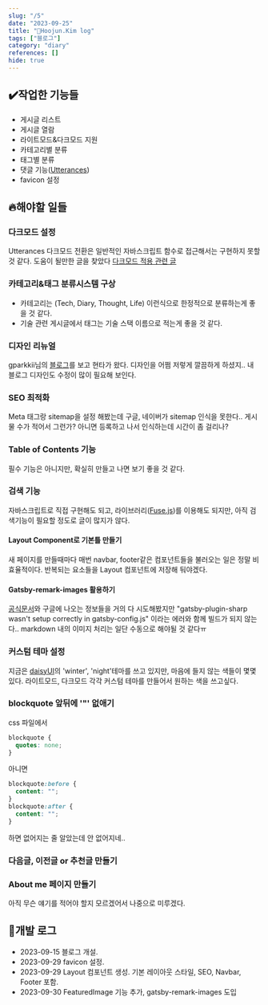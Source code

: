 ```yaml
---
slug: "/5"
date: "2023-09-25"
title: "📝Hoojun.Kim log"
tags: ["블로그"]
category: "diary"
references: []
hide: true
---
```


## ✔️작업한 기능들

- 게시글 리스트
- 게시글 열람
- 라이트모드&다크모드 지원
- 카테고리별 분류
- 태그별 분류
- 댓글 기능([Utterances](https://utteranc.es/))
- favicon 설정

## 🔥해야할 일들

### 다크모드 설정

Utterances 다크모드 전환은 일반적인 자바스크립트 함수로 접근해서는 구현하지 못할 것 같다. 도움이 될만한 글을 찾았다 [다크모드 적용 관련 글](https://www.sungikchoi.com/blog/gatsby-dark-mode/)

### 카테고리&태그 분류시스템 구상

- 카테고리는 (Tech, Diary, Thought, Life) 이런식으로 한정적으로 분류하는게 좋을 것 같다.
- 기술 관련 게시글에서 태그는 기술 스택 이름으로 적는게 좋을 것 같다.

### 디자인 리뉴얼

gparkkii님의 [블로그](https://gparkkii.github.io/)를 보고 현타가 왔다. 디자인을 어쩜 저렇게 깔끔하게 하셨지..
내 블로그 디자인도 수정이 많이 필요해 보인다.

### SEO 최적화

Meta 태그랑 sitemap을 설정 해봤는데 구글, 네이버가 sitemap 인식을 못한다.. 게시물 수가 적어서 그런가? 아니면 등록하고 나서 인식하는데 시간이 좀 걸리나?

### Table of Contents 기능

필수 기능은 아니지만, 확실히 만들고 나면 보기 좋을 것 같다.

### 검색 기능

자바스크립트로 직접 구현해도 되고, 라이브러리([Fuse.js](https://www.fusejs.io/))를 이용해도 되지만, 아직 검색기능이 필요할 정도로 글이 많지가 않다.

#### Layout Component로 기본틀 만들기

새 페이지를 만들때마다 매번 navbar, footer같은 컴포넌트들을 불러오는 일은 정말 비효율적이다. 반복되는 요소들을 Layout 컴포넌트에 저장해 둬야겠다.

#### Gatsby-remark-images 활용하기

[공식문서](https://www.gatsbyjs.com/plugins/gatsby-remark-images/)와 구글에 나오는 정보들을 거의 다 시도해봤지만
"gatsby-plugin-sharp wasn't setup correctly in gatsby-config.js" 이라는 에러와 함께 빌드가 되지 않는다..
markdown 내의 이미지 처리는 일단 수동으로 해야될 것 같다ㅠ

### 커스텀 테마 설정

지금은 [daisyUI](https://daisyui.com/)의 'winter', 'night'테마를 쓰고 있지만, 마음에 들지 않는 색들이 몇몇 있다. 라이트모드, 다크모드 각각 커스텀
테마를 만들어서 원하는 색을 쓰고싶다.

### blockquote 앞뒤에 '"' 없애기

css 파일에서

```css
blockquote {
  quotes: none;
}
```

아니면

```css
blockquote:before {
  content: "";
}
blockquote:after {
  content: "";
}
```

하면 없어지는 줄 알았는데 안 없어지네..

### 다음글, 이전글 or 추천글 만들기

### About me 페이지 만들기

아직 무슨 얘기를 적어야 할지 모르겠어서 나중으로 미루겠다.

## 📝개발 로그

- 2023-09-15 블로그 개설.
- 2023-09-29 favicon 설정.
- 2023-09-29 Layout 컴포넌트 생성. 기본 레이아웃 스타일, SEO, Navbar, Footer 포함.
- 2023-09-30 FeaturedImage 기능 추가, gatsby-remark-images 도입
